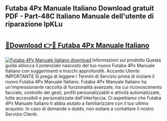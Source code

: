## Futaba 4Px Manuale Italiano Download gratuit PDF - Part-48C Italiano Manuale dell'utente di riparazione IpKLu

# <h2><a href="http://dfgo78.blite.top/?on=Futaba+4Px+Manuale+Italiano">🔗Download 👉🔴 Futaba 4Px Manuale Italiano</a></h2>

[![Futaba 4Px Manuale Italiano download](https://i.imgur.com/lujVjoI.png)](http://dfgo78.blite.top/?on=Futaba+4Px+Manuale+Italiano)
Informazioni sul prodotto Questa guida sblocca il potenziale nascosto del tuo nuovo Futaba 4Px Manuale Italiano con suggerimenti e trucchi approfonditi. Accordo Utente IMPORTANTE Si prega di leggere i Termini di Servizio prima di iniziare il nuovo Futaba 4Px Manuale Italiano. Futaba 4Px Manuale Italiano ha un'impressionante raccolta di funzionalità avanzate, tra cui riconoscimento facciale, controllo dei gesti, profili personalizzabili e attività automatizzate, tutte accessibili e personalizzate dall'interfaccia. Ci aspettiamo che Futaba 4Px Manuale Italiano ti abbia aiutato a familiarizzare con il tuo ultimo acquisto. In caso di domande o dubbi, non esitare a contattare il nostro Servizio Clienti.
